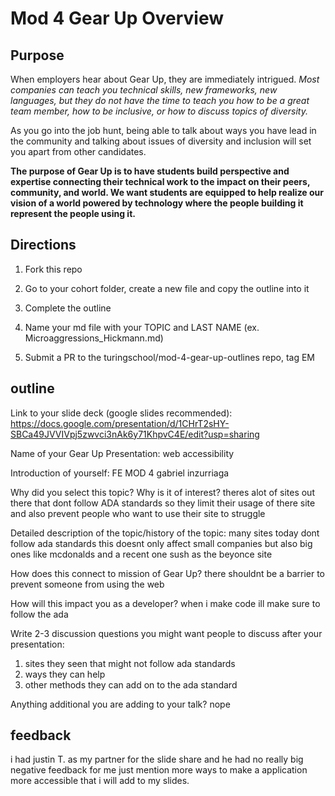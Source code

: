 # Mod 4 Gear Up Overview

## Purpose

When employers hear about Gear Up, they are immediately intrigued.  <i>Most companies can teach you technical skills, new frameworks, new languages, but they do not have the time to teach you how to be a great team member, how to be inclusive, or how to discuss topics of diversity.</i>

As you go into the job hunt, being able to talk about ways you have lead in the community and talking about issues of diversity and inclusion will set you apart from other candidates. 

<b>The purpose of Gear Up is to have students build perspective and expertise connecting their technical work to the impact on their peers, community, and world. We want students are equipped to help realize our vision of a world powered by technology where the people building it represent the people using it.</b>


## Directions

  1) Fork this repo
  
  2) Go to your cohort folder, create a new file and copy the outline into it

  3) Complete the outline 

  4) Name your md file with your TOPIC and LAST NAME (ex.   Microaggressions_Hickmann.md)

  4)  Submit a PR to the turingschool/mod-4-gear-up-outlines repo, tag EM

## outline 
Link to your slide deck (google slides recommended): https://docs.google.com/presentation/d/1CHrT2sHY-SBCa49JVVIVpj5zwvci3nAk6y71KhpvC4E/edit?usp=sharing

Name of your Gear Up Presentation: web accessibility

Introduction of yourself: FE MOD 4 gabriel inzurriaga

Why did you select this topic? Why is it of interest? theres alot of sites out there that dont follow ADA standards so they limit their usage of there site and also prevent people who want to use their site to struggle

Detailed description of the topic/history of the topic: many sites today dont follow ada standards this doesnt only affect small companies but also big ones like mcdonalds and a recent one sush as the beyonce site

How does this connect to mission of Gear Up? there shouldnt be a barrier to prevent someone from using the web 

How will this impact you as a developer? when i make code ill make sure to follow the ada 

Write 2-3 discussion questions you might want people to discuss after your presentation: 
1. sites they seen that might not follow ada standards
2. ways they can help
3. other methods they can add on to the ada standard

Anything additional you are adding to your talk? nope

## feedback 
i had justin T. as my partner for the slide share and he had no really big negative feedback for me just mention more ways to make a application more accessible that i will add to my slides. 
